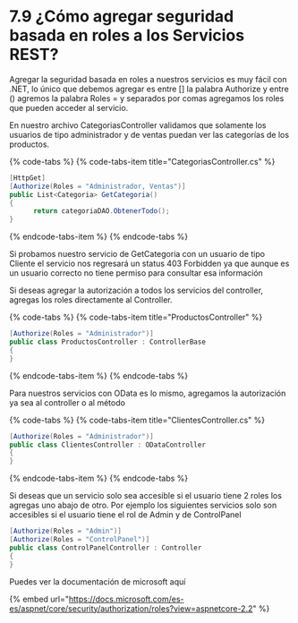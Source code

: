 # 7.9 ¿Cómo agregar seguridad basada en roles a los Servicios REST?

Agregar la seguridad basada en roles a nuestros servicios es muy fácil con .NET, lo único que debemos agregar es entre \[\] la palabra Authorize y entre \(\) agremos la palabra Roles = y separados por comas agregamos los roles que pueden acceder al servicio.

En nuestro archivo CategoriasController validamos que solamente los usuarios de tipo administrador y de ventas puedan ver las categorías de los productos.

{% code-tabs %}
{% code-tabs-item title="CategoriasController.cs" %}
```csharp
[HttpGet]
[Authorize(Roles = "Administrador, Ventas")]
public List<Categoria> GetCategoria()
{
      return categoriaDAO.ObtenerTodo();
}
```
{% endcode-tabs-item %}
{% endcode-tabs %}

Si probamos nuestro servicio de GetCategoria con un usuario de tipo Cliente el servicio nos regresará un status 403 Forbidden ya que aunque es un usuario correcto no tiene permiso para consultar esa información

Si deseas agregar la autorización a todos los servicios del controller, agregas los roles directamente al Controller. 

{% code-tabs %}
{% code-tabs-item title="ProductosController" %}
```csharp
[Authorize(Roles = "Administrador")]
public class ProductosController : ControllerBase
{
}
```
{% endcode-tabs-item %}
{% endcode-tabs %}

Para nuestros servicios con OData es lo mismo, agregamos la autorización ya sea al controller o al método

{% code-tabs %}
{% code-tabs-item title="ClientesController.cs" %}
```csharp
[Authorize(Roles = "Administrador")]
public class ClientesController : ODataController
{
}
```
{% endcode-tabs-item %}
{% endcode-tabs %}

Si deseas que un servicio solo sea accesible si el usuario tiene 2 roles los agregas uno abajo de otro. Por ejemplo los siguientes servicios solo son accesibles si el usuario tiene el rol de Admin y de ControlPanel

```csharp
[Authorize(Roles = "Admin")]
[Authorize(Roles = "ControlPanel")]
public class ControlPanelController : Controller
{
}
```

Puedes ver la documentación de microsoft aquí

{% embed url="https://docs.microsoft.com/es-es/aspnet/core/security/authorization/roles?view=aspnetcore-2.2" %}

